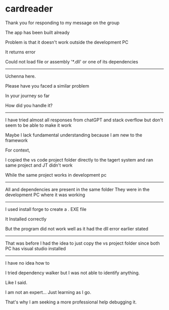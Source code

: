 # cardreader

Thank you for responding to my message on the group 

The app has been built already 

Problem is that it doesn't work outside the development PC 

It returns error 

Could not load file or assembly '*.dll' or one of its dependencies

*************************************
Uchenna here. 

Please have you faced a similar problem 

In your journey so far 

How did you handle it?
*************************************

I have tried almost all responses from chatGPT and stack overflow but don't seem to be able to make it work

Maybe I lack fundamental understanding because I am new to the framework 

For context,  

I copied the vs code project folder directly to the tagert system and ran same project and JT didn't work 


While the same project works in development pc

******************************************************
All and dependencies are present in the same folder They were in the development PC where it was working
**************************************************
I used install forge to create a . EXE file 

It Installed correctly 

But the program did not work well as it had the dll error earlier stated
************************************************
That was before I had the idea to just copy the vs project folder since both PC has visual studio installed
****************************************
I have no idea how to

I tried dependency walker but I was not able to identify anything. 

Like I said. 

I am not an expert...  Just learning as I go.  

That's why I am seeking a more professional help debugging it.
